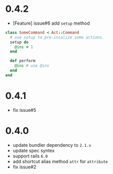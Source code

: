 # 0.4.2
* [Feature] issue#6 add `setup` method
```ruby
class SomeCommand < Act::Command
  # use setup to pre-inialize some actions.
  setup do
    @ins = 1
  end

  def perform
    @ins # use @ins
  end
end
```

# 0.4.1
* fix issue#5

# 0.4.0
* update bundler dependency to `2.1.x`
* update spec syntex
* support rails `6.0`
* add shortcut alias method `attr` for `attribute`
* fix issue#2 
